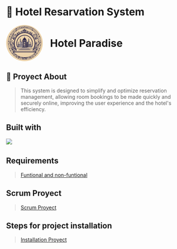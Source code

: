 # 🏨 Hotel Resarvation System
<div style="display: flex; align-items: center; gap: 20px;">
  <img src="images\logohotel.png" alt="Logo" width="100" style="border-radius: 50%;"/>
  <h1 style="margin: 0;">Hotel Paradise</h1>      
</div>

## 🧩 Proyect About
>This system is designed to simplify and optimize reservation management, allowing room bookings to be made quickly and securely online, improving the user experience and the hotel's efficiency.

## Built with
<p align="left">
  <a href="https://skillicons.dev">
    <img src="https://skillicons.dev/icons?i=react,vite,tailwind,nodejs,html,css,js,java,spring,idea,mongodb,postgres,vscode,aws,github,git,docker,windows&perline=8"/>
  </a>
</p>

## Requirements
> [Funtional and non-funtional](./SystemRequirements.md)

## Scrum Proyect
> [Scrum Proyect](https://github.com/orgs/daswsi-utp/projects/5/views/5)

## Steps for project installation
> [Installation Proyect](hotelreservapp\installation.md)

   
